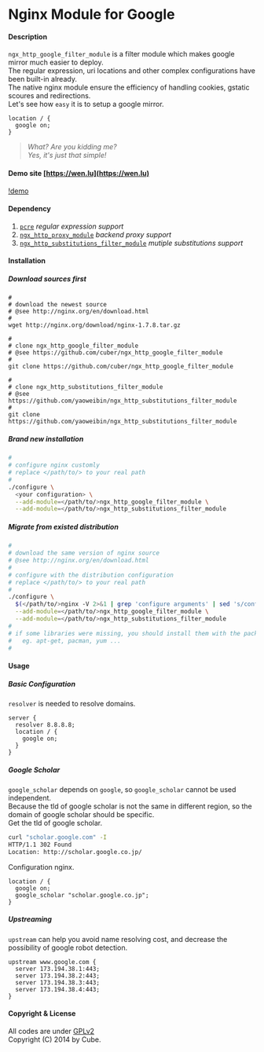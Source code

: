 Nginx Module for Google
=======================

#### Description ####
`ngx_http_google_filter_module` is a filter module which makes google mirror much easier to deploy.    
The regular expression, uri locations and other complex configurations have been built-in already.    
The native nginx module ensure the efficiency of handling cookies, gstatic scoures and redirections.   
Let's see how `easy` it is to setup a google mirror.
```nginx
location / {
  google on;
}
```
> _What? Are you kidding me?_   
> _Yes, it's just that simple!_
  
#### Demo site [https://wen.lu](https://wen.lu) ####
[!demo](http://ww4.sinaimg.cn/large/68bd1777jw1enbhxn39z8j212q0lu0uo.jpg)
  
#### Dependency ####
  1. [`pcre`](http://www.pcre.org/) *regular expression support*
  1. [`ngx_http_proxy_module`](http://nginx.org/en/docs/http/ngx_http_proxy_module.html) *backend proxy support*
  1. [`ngx_http_substitutions_filter_module`](https://github.com/yaoweibin/ngx_http_substitutions_filter_module) *mutiple substitutions support*

#### Installation ####
##### Download sources first #####
```
#
# download the newest source
# @see http://nginx.org/en/download.html
#
wget http://nginx.org/download/nginx-1.7.8.tar.gz

#
# clone ngx_http_google_filter_module
# @see https://github.com/cuber/ngx_http_google_filter_module
#
git clone https://github.com/cuber/ngx_http_google_filter_module

#
# clone ngx_http_substitutions_filter_module
# @see https://github.com/yaoweibin/ngx_http_substitutions_filter_module
#
git clone https://github.com/yaoweibin/ngx_http_substitutions_filter_module
```
##### Brand new installation #####
``` bash
#
# configure nginx customly
# replace </path/to/> to your real path
#
./configure \
  <your configuration> \
  --add-module=</path/to/>ngx_http_google_filter_module \
  --add-module=</path/to/>ngx_http_substitutions_filter_module
```

##### Migrate from existed distribution #####
```bash
#
# download the same version of nginx source
# @see http://nginx.org/en/download.html
#
# configure with the distribution configuration
# replace </path/to/> to your real path
#
./configure \
  $(</path/to/>nginx -V 2>&1 | grep 'configure arguments' | sed 's/configure arguments://g') \
  --add-module=</path/to/>ngx_http_google_filter_module \
  --add-module=</path/to/>ngx_http_substitutions_filter_module
#
# if some libraries were missing, you should install them with the package manager
#   eg. apt-get, pacman, yum ...
#
```

#### Usage ####
##### Basic Configuration #####
  `resolver` is needed to resolve domains.
```nginx
server {
  resolver 8.8.8.8;
  location / {
    google on;
  }
}
```

##### Google Scholar #####
`google_scholar` depends on `google`, so `google_scholar` cannot be used independent.    
Because the tld of google scholar is not the same in different region, so the domain of google scholar should be specific.    
Get the tld of google scholar.
``` bash
curl "scholar.google.com" -I
HTTP/1.1 302 Found
Location: http://scholar.google.co.jp/
```
  Configuration nginx.
``` nginx
location / {
  google on;
  google_scholar "scholar.google.co.jp";
}
```

##### Upstreaming #####
  `upstream` can help you avoid name resolving cost, and decrease the possibility of google robot detection.
``` nginx
upstream www.google.com {
  server 173.194.38.1:443;
  server 173.194.38.2:443;
  server 173.194.38.3:443;
  server 173.194.38.4:443;
}
```

#### Copyright & License ####
  All codes are under [GPLv2](http://www.gnu.org/licenses/gpl-2.0.txt)    
  Copyright (C) 2014 by Cube.

